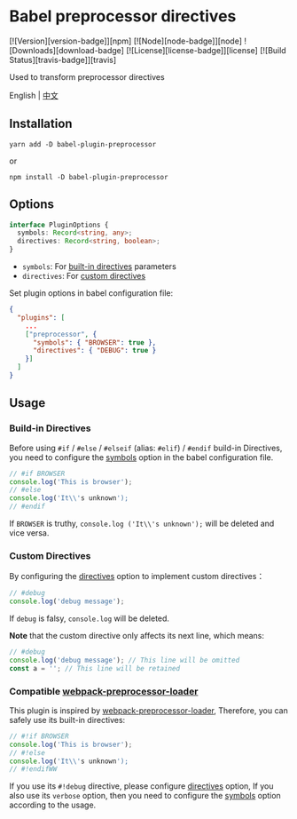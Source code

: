 # Babel preprocessor directives

[![Version][version-badge]][npm]
[![Node][node-badge]][node]
![Downloads][download-badge]
[![License][license-badge]][license]
[![Build Status][travis-badge]][travis]

Used to transform preprocessor directives

English | [中文](#README_zh_CN.md) 

## Installation

```
yarn add -D babel-plugin-preprocessor
```

or

```
npm install -D babel-plugin-preprocessor
```

## Options

```ts
interface PluginOptions {
  symbols: Record<string, any>;
  directives: Record<string, boolean>;
}
```

- `symbols`: For [built-in directives](#Build-in-Directives) parameters
- `directives`: For [custom directives](#Custom-Directives)

Set plugin options in babel configuration file:

```json
{
  "plugins": [
    ...
    ["preprocessor", {
      "symbols": { "BROWSER": true },
      "directives": { "DEBUG": true }
    }]
  ]
}
```

## Usage

### Build-in Directives

Before using `#if` / `#else` / `#elseif` (alias: `#elif`) / `#endif` build-in Directives, you need to configure the [symbols](#Options) option in the babel configuration file.

```js
// #if BROWSER
console.log('This is browser');
// #else
console.log('It\\'s unknown');
// #endif
```
If `BROWSER` is truthy, `console.log ('It\\'s unknown');` will be deleted and vice versa.

### Custom Directives

By configuring the [directives](#Options) option to implement custom directives：

```js
// #debug
console.log('debug message');
```
If `debug` is falsy, `console.log` will be deleted.  

**Note** that the custom directive only affects its next line, which means:

```js
// #debug
console.log('debug message'); // This line will be omitted
const a = ''; // This line will be retained
```

### Compatible [webpack-preprocessor-loader](https://github.com/afterwind-io/preprocessor-loader)

This plugin is inspired by [webpack-preprocessor-loader](https://github.com/afterwind-io/preprocessor-loader), Therefore, you can safely use its built-in directives:

```js
// #!if BROWSER
console.log('This is browser');
// #!else
console.log('It\\'s unknown');
// #!endifWW
```

If you use its `#!debug` directive, please configure [directives](#Options) option, If you also use its `verbose` option, then you need to configure the [symbols](#Options) option according to the usage.

